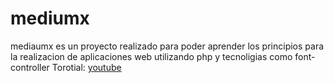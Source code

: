 # mediumx
mediaumx es un proyecto realizado para poder aprender los principios para la realizacion de aplicaciones web utilizando php y tecnoligias como font-controller
Torotial:
[youtube](https://www.youtube.com/watch?v=uPOEsBkqilQ&list=PLl0oUc8Sq1BW608GEdgM_eCiN895GyD4B)
